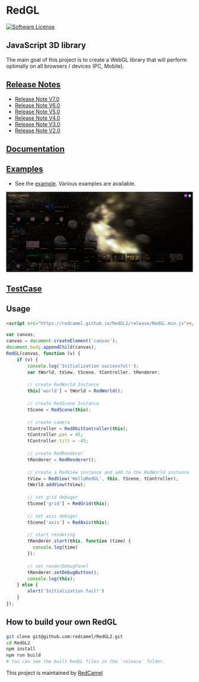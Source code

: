 # RedGL
[![Software License](https://img.shields.io/github/license/swisnl/build-size.svg)](LICENSE)

## JavaScript 3D library

The main goal of this project is to create a WebGL library that will perform optimally on all browsers / devices (PC, Mobile).

## [Release Notes](https://github.com/redcamel/RedGL2/releases) 
 - [Release Note V7.0](https://github.com/redcamel/RedGL2/releases/tag/Master_V7.0)
 - [Release Note V6.0](https://github.com/redcamel/RedGL2/releases/tag/Master_V6.0)
 - [Release Note V5.0](https://github.com/redcamel/RedGL2/releases/tag/Master_V5.0)
 - [Release Note V4.0](https://github.com/redcamel/RedGL2/releases/tag/Master_V4.0)
 - [Release Note V3.0](https://github.com/redcamel/RedGL2/releases/tag/Master_V3.0)
 - [Release Note V2.0](https://github.com/redcamel/RedGL2/releases/tag/Master_V2.0)

## [Documentation](https://redcamel.github.io/RedGL2/redDoc/index.html)

## [Examples](https://redcamel.github.io/RedGL2/example/index.html)
   - See the [example](https://redcamel.github.io/RedGL2/example/index.html). Various examples are available.
   
   ![RedGL](img_example.png)

## [TestCase](https://redcamel.github.io/RedGL2/testCase/index.html)

## Usage
```html
<script src="https://redcamel.github.io/RedGL2/release/RedGL.min.js"></script>
```
```javascript
var canvas;
canvas = document.createElement('canvas');
document.body.appendChild(canvas);
RedGL(canvas, function (v) {
    if (v) {
        console.log('Initialization successful!');
        var tWorld, tView, tScene, tController, tRenderer;
        
        // create RedWorld Instance
        this['world'] = tWorld = RedWorld();
        
        // create RedScene Instance
        tScene = RedScene(this);
        
        // create camera
        tController = RedObitController(this);
        tController.pan = 45;
        tController.tilt = -45;
        
        // create RedRenderer
        tRenderer = RedRenderer();
        
        // create a RedView instance and add to the RedWorld instance
        tView = RedView('HelloRedGL', this, tScene, tController);
        tWorld.addView(tView);
        
        // set grid debuger
        tScene['grid'] = RedGrid(this);
        
        // set axis debuger
        tScene['axis'] = RedAxis(this);
        
        // start rendering
        tRenderer.start(this, function (time) {
          console.log(time)
        });
        
        // set renderDebugPanel
        tRenderer.setDebugButton();
        console.log(this);
    } else {
        alert('Initialization fail!')
    }
});
```

## How to build your own RedGL

```sh
git clone git@github.com:redcamel/RedGL2.git
cd RedGL2
npm install
npm run build
# You can see the built RedGL files in the `release` folder.
```
This project is maintained by [RedCamel](mailto:webseon@gmail.com)
